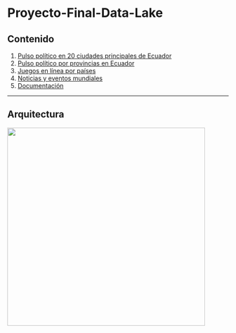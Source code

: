 # Proyecto-Final-Data-Lake



## Contenido
1. [Pulso político en 20 ciudades principales de Ecuador]()
1. [Pulso político por provincias en Ecuador](https://github.com/JoseLuisColcha/Proyecto-Final-Data-Lake/tree/main/2.Pulso%20politico%20por%20provincias)
1. [Juegos en línea por países](https://github.com/JoseLuisColcha/Proyecto-Final-Data-Lake/tree/main/3.%20JuegosOnlinePaises)
1. [ Noticias y eventos mundiales](https://github.com/JoseLuisColcha/Proyecto-Final-Data-Lake/tree/main/4.%20Noticias%20y%20eventos%20mundiales)
2.  [Documentación](https://github.com/JoseLuisColcha/Proyecto-Final-Data-Lake/tree/main/Documentaci%C3%B3n)

***


## Arquitectura 

<img src="Arquitectura_de_la solución.png" height="450"/>
